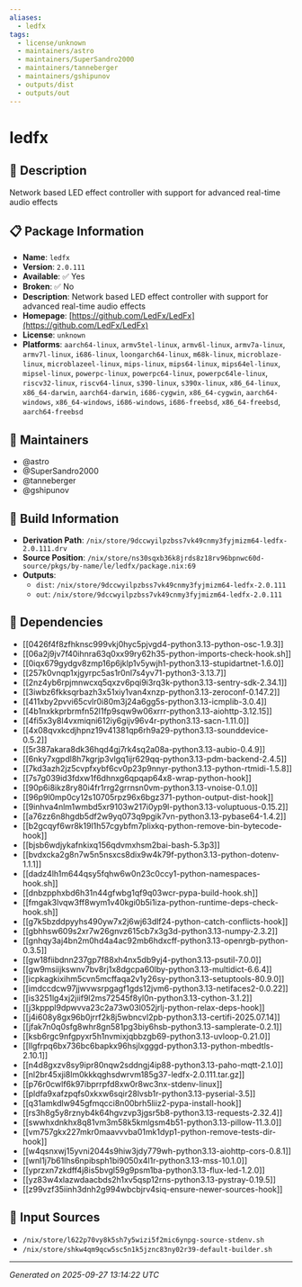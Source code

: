 ```yaml
---
aliases:
  - ledfx
tags:
  - license/unknown
  - maintainers/astro
  - maintainers/SuperSandro2000
  - maintainers/tanneberger
  - maintainers/gshipunov
  - outputs/dist
  - outputs/out
---
```


# ledfx

## 📝 Description

Network based LED effect controller with support for advanced real-time audio effects

## 📋 Package Information

- **Name**: `ledfx`
- **Version**: `2.0.111`
- **Available**: ✅ Yes
- **Broken**: ✅ No
- **Description**: Network based LED effect controller with support for advanced real-time audio effects
- **Homepage**: [https://github.com/LedFx/LedFx](https://github.com/LedFx/LedFx)
- **License**: `unknown`
- **Platforms**: `aarch64-linux`, `armv5tel-linux`, `armv6l-linux`, `armv7a-linux`, `armv7l-linux`, `i686-linux`, `loongarch64-linux`, `m68k-linux`, `microblaze-linux`, `microblazeel-linux`, `mips-linux`, `mips64-linux`, `mips64el-linux`, `mipsel-linux`, `powerpc-linux`, `powerpc64-linux`, `powerpc64le-linux`, `riscv32-linux`, `riscv64-linux`, `s390-linux`, `s390x-linux`, `x86_64-linux`, `x86_64-darwin`, `aarch64-darwin`, `i686-cygwin`, `x86_64-cygwin`, `aarch64-windows`, `x86_64-windows`, `i686-windows`, `i686-freebsd`, `x86_64-freebsd`, `aarch64-freebsd`
## 👥 Maintainers

- @astro
- @SuperSandro2000
- @tanneberger
- @gshipunov


## 🔧 Build Information

- **Derivation Path**: `/nix/store/9dccwyilpzbss7vk49cnmy3fyjmizm64-ledfx-2.0.111.drv`
- **Source Position**: `/nix/store/ns30sqxb36k8jrds8z18rv96bpnwc60d-source/pkgs/by-name/le/ledfx/package.nix:69`
- **Outputs**:
  - `dist`:  `/nix/store/9dccwyilpzbss7vk49cnmy3fyjmizm64-ledfx-2.0.111`
  - `out`:  `/nix/store/9dccwyilpzbss7vk49cnmy3fyjmizm64-ledfx-2.0.111`

## 🔗 Dependencies

- [[0426f4f8zfhknsc999vkj0hyc5pjvgd4-python3.13-python-osc-1.9.3]]
- [[06a2j9jv7f40ihnra63q0xx99ry62h35-python-imports-check-hook.sh]]
- [[0iqx679gydgv8zmp16p6jklp1v5ywjh1-python3.13-stupidartnet-1.6.0]]
- [[257k0vnqp1xjgyrpc5as1r0nl7s4yv71-python3-3.13.7]]
- [[2nz4yb6rpjmnwcxq5qxzv6pqi9i3rq3k-python3.13-sentry-sdk-2.34.1]]
- [[3iwbz6fkksqrbazh3x51xiy1van4xnzp-python3.13-zeroconf-0.147.2]]
- [[411xby2pvvi65cvlr0i80m3j24a6gg5s-python3.13-icmplib-3.0.4]]
- [[4b1nxkkprbrmfn52l1fp9sqw9w06xrrr-python3.13-aiohttp-3.12.15]]
- [[4fi5x3y8l4vxmiqni612iy6gijv96v4r-python3.13-sacn-1.11.0]]
- [[4x08qvxkcdjhpnz19v41381qp6rh9a29-python3.13-sounddevice-0.5.2]]
- [[5r387akara8dk36hqd4gj7rk4sq2a08a-python3.13-aubio-0.4.9]]
- [[6nky7xgpdl8h7kgrjp3vlgq1ijr629qq-python3.13-pdm-backend-2.4.5]]
- [[7kd3azh2jz5cvpfxybf6cv0p23p9nnyr-python3.13-python-rtmidi-1.5.8]]
- [[7s7g039id3fdxw1f6dhnxg6qpqap64x8-wrap-python-hook]]
- [[90p6i8ikz8ry80i4fr1rrg2grrnsn0vm-python3.13-vnoise-0.1.0]]
- [[96p9l0mp0cy12s10705rpz96x6bgz371-python-output-dist-hook]]
- [[9inhva4nlm1wmbd5xr9103w217i0yp9l-python3.13-voluptuous-0.15.2]]
- [[a76zz6n8hgdb5df2w9yq073q9pgik7vn-python3.13-pybase64-1.4.2]]
- [[b2gcqyf6wr8k19l1h57cgybfm7plixkq-python-remove-bin-bytecode-hook]]
- [[bjsb6wdjykafnkixq156qdvmxhsm2bai-bash-5.3p3]]
- [[bvdxcka2g8n7w5n5nsxcs8dix9w4k79f-python3.13-python-dotenv-1.1.1]]
- [[dadz4lh1m644qsy5fqhw6w0n23c0ccy1-python-namespaces-hook.sh]]
- [[dnbzpphxbd6h31n44gfwbg1qf9q03wcr-pypa-build-hook.sh]]
- [[fmgak3lvqw3ff8wym1v40kgi0b5i1iza-python-runtime-deps-check-hook.sh]]
- [[g7k5bzddpyyhs490yw7x2j6wj63dlf24-python-catch-conflicts-hook]]
- [[gbhhsw609s2xr7w26gnvz615cb7x3g3d-python3.13-numpy-2.3.2]]
- [[gnhqy3aj4bn2m0hd4a4ac92mb6hdxcff-python3.13-openrgb-python-0.3.5]]
- [[gw18fiibdnn237gp7f88xh4nx5db9yj4-python3.13-psutil-7.0.0]]
- [[gw9msiijkswnv7bv8rj1x8dgcpa60lby-python3.13-multidict-6.6.4]]
- [[icpkagkixihm5cvn5mcffaqa2v1y26sy-python3.13-setuptools-80.9.0]]
- [[imdccdcw97jjwvwsrpgagf1gds12jvm6-python3.13-netifaces2-0.0.22]]
- [[is3251lg4xj2jiif9l2ms72545f8yl0n-python3.13-cython-3.1.2]]
- [[j3kpppl9dpwvva23c2a73w03l052jrlj-python-relax-deps-hook]]
- [[j4i608y8gx96b0jrrf2k8j5wbncvl2pb-python3.13-certifi-2025.07.14]]
- [[jfak7n0q0sfg8whr8gn581pg3biy6hsb-python3.13-samplerate-0.2.1]]
- [[ksb6rgc9nfgpyxr5h1nvmixjqbbzgb69-python3.13-uvloop-0.21.0]]
- [[llgfrpq6bx736bc6bapkx96hsjlxgggd-python3.13-python-mbedtls-2.10.1]]
- [[n4d8gxzv8sy9ipr80nqw2sddngj4ip88-python3.13-paho-mqtt-2.1.0]]
- [[nl2br45xji8lm0kkkqghsdwrvm185g37-ledfx-2.0.111.tar.gz]]
- [[p76r0cwlf6k97ibprrpfd8xw0r8wc3nx-stdenv-linux]]
- [[pldfa9xafzpqfs0xkxw6sqir28lvsb1r-python3.13-pyserial-3.5]]
- [[q31amkdlw945gfmqcci8n00brh5liiz2-pypa-install-hook]]
- [[rs3h8g5y8rznyb4k64hgvzvp3jgsr5b8-python3.13-requests-2.32.4]]
- [[swwhxdnkhx8q81vm3m58k5kmlgsm4b51-python3.13-pillow-11.3.0]]
- [[vm757gkx227mkr0maavvvba01mk1dyp1-python-remove-tests-dir-hook]]
- [[w4qsnxwj15yvni2044s9hiw3jdy779wh-python3.13-aiohttp-cors-0.8.1]]
- [[wnl1j7b61lhs6npibsph1bi9050x4l1r-python3.13-mss-10.1.0]]
- [[yprzxn7zkdff4j8is5bvgl59g9psm1ba-python3.13-flux-led-1.2.0]]
- [[yz83w4xlazwdaacbds2h1xv5qsp12rns-python3.13-pystray-0.19.5]]
- [[z99vzf35iinh3dnh2g994wbcbjrv4siq-ensure-newer-sources-hook]]

## 📁 Input Sources

- `/nix/store/l622p70vy8k5sh7y5wizi5f2mic6ynpg-source-stdenv.sh`
- `/nix/store/shkw4qm9qcw5sc5n1k5jznc83ny02r39-default-builder.sh`

---
*Generated on 2025-09-27 13:14:22 UTC*
